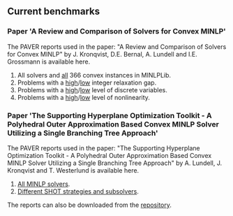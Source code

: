 
## Current benchmarks

### Paper 'A Review and Comparison of Solvers for Convex MINLP'

The PAVER reports used in the paper: "A Review and Comparison of Solvers for Convex MINLP" by J. Kronqvist, D.E. Bernal, A. Lundell and I.E. Grossmann is available here.

1. All solvers and [all](https://andreaslundell.github.io/minlpbenchmarks/2018-06-ConvexMINLP/all/html/) 366 convex instances in MINLPLib. 
2. Problems with a [high](https://andreaslundell.github.io/minlpbenchmarks/2018-06-ConvexMINLP/filter/html/RELGAP_HI)/[low](https://andreaslundell.github.io/minlpbenchmarks/2018-06-ConvexMINLP/filter/html/RELGAP_LO) integer relaxation gap.
3. Problems with a [high](https://andreaslundell.github.io/minlpbenchmarks/2018-06-ConvexMINLP/filter/html/DVARS_HI)/[low](https://andreaslundell.github.io/minlpbenchmarks/2018-06-ConvexMINLP/filter/html/DVARS_LO) level of discrete variables.
4. Problems with a [high](https://andreaslundell.github.io/minlpbenchmarks/2018-06-ConvexMINLP/filter/html/NLVARS_HI)/[low](https://andreaslundell.github.io/minlpbenchmarks/2018-06-ConvexMINLP/filter/html/NLVARS_LO) level of nonlinearity.

### Paper 'The Supporting Hyperplane Optimization Toolkit - A Polyhedral Outer Approximation Based Convex MINLP Solver Utilizing a Single Branching Tree Approach'

The PAVER reports used in the paper: "The Supporting Hyperplane Optimization Toolkit - A Polyhedral Outer Approximation Based Convex MINLP Solver Utilizing a Single Branching Tree Approach" by A. Lundell, J. Kronqvist and T. Westerlund is available here.

1. [All MINLP solvers](https://andreaslundell.github.io/minlpbenchmarks/2018-06-SHOTpaper/all/html/).
1. [Different SHOT strategies and subsolvers](https://andreaslundell.github.io/minlpbenchmarks/2018-06-SHOTpaper/shot/html/).

The reports can also be downloaded from the [repository](https://github.com/andreaslundell/minlpbenchmarks/).
